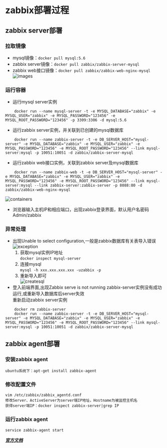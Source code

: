 # zabbix部署过程

## zabbix server部署
### 拉取镜像
- mysql镜像：`docker pull mysql:5.6`
- zabbix server镜像：`docker pull zabbix/zabbix-server-mysql`
- zabbix web接口镜像：`docker pull zabbix/zabbix-web-nginx-mysql`
![images](https://raw.githubusercontent.com/VVphe/zabbix_learning/master/res/images.png)

### 运行容器
- 运行mysql server实例
```
    docker run --name mysql-server -t -e MYSQL_DATABASE="zabbix" -e MYSQL_USER="zabbix" -e MYSQL_PASSWORD="123456" -e MYSQL_ROOT_PASSWORD="123456" -p 3309:3306 -d mysql:5.6
```
- 运行zabbix server实例，并关联到已创建的mysql数据库
```
    docker run --name zabbix-server -t -e DB_SERVER_HOST="mysql-server" -e MYSQL_DATABASE="zabbix" -e MYSQL_USER="zabbix" -e MYSQL_PASSWORD="123456" -e MYSQL_ROOT_PASSWORD="123456" --link mysql-server:mysql -p 10051:10051 -d zabbix/zabbix-server-mysql
```
- 运行zabbix web接口实例，关联到zabbix server及mysql数据库
```
    docker run --name zabbix-web -t -e DB_SERVER_HOST="mysql-server" -e MYSQL_DATABASE="zabbix" -e MYSQL_USER="zabbix" -e MYSQL_PASSWORD="123456" -e MYSQL_ROOT_PASSWORD="123456" --link mysql-server:mysql --link zabbix-server:zabbix-server -p 8088:80 -d zabbix/zabbix-web-nginx-mysql
```
![containers](https://raw.githubusercontent.com/VVphe/zabbix_learning/master/res/container.png)
- 浏览器输入主机IP和相应端口，出现zabbix登录界面，默认用户名密码Admin/zabbix

### 异常处理
- 出现Unable to select configuration,一般是zabbix数据库有关表导入错误  
    ![exception](https://raw.githubusercontent.com/VVphe/zabbix_learning/master/res/exception.png)
    1. 获取mysql实例IP地址  
    `docker inspect mysql-server`
    2. 连接mysql  
    `mysql -h xxx.xxx.xxx.xxx -uzabbix -p`
    3. 重新导入即可  
    ![createsql](https://raw.githubusercontent.com/VVphe/zabbix_learning/master/res/create_sql.png)
- 登入前端界面,出现Zabbix serve is not running
zabbix-server实例没有成功运行,或重新导入数据库后server失效  
重新启动zabbix server实例  
```
    docker rm zabbix-server  
    docker run --name zabbix-server -t -e DB_SERVER_HOST="mysql-server" -e MYSQL_DATABASE="zabbix" -e MYSQL_USER="zabbix" -e MYSQL_PASSWORD="123456" -e MYSQL_ROOT_PASSWORD="123456" --link mysql-server:mysql -p 10051:10051 -d zabbix/zabbix-server-mysql
```

## zabbix agent部署
### 安装zabbix agent
    ubuntu系统下：apt-get install zabbix-agent

### 修改配置文件
    vim /etc/zabbix/zabbix_agentd.conf
    修改Server、ActiveServer为server端IP地址，Hostname为被监控主机名
    获得server端IP：docker inspect zabbix-server|grep IP

### 运行zabbix agent
    service zabbix-agent start

[***官方文档***](https://www.zabbix.com/documentation/)